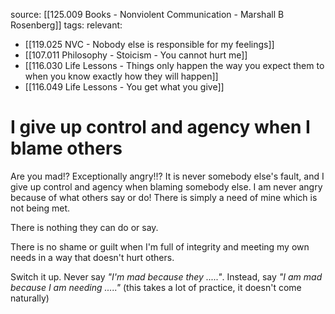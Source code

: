 source: [[125.009 Books - Nonviolent Communication - Marshall B Rosenberg]]
tags:
relevant:
- [[119.025 NVC - Nobody else is responsible for my feelings]]
- [[107.011 Philosophy - Stoicism - You cannot hurt me]]
- [[116.030 Life Lessons - Things only happen the way you expect them to when you know exactly how they will happen]]
- [[116.049 Life Lessons - You get what you give]]

# I give up control and agency when I blame others

Are you mad!? Exceptionally angry!!? It is never somebody else's fault, and I give up control and agency when blaming somebody else. I am never angry because of what others say or do! There is simply a need of mine which is not being met. 

There is nothing they can do or say. 

There is no shame or guilt when I'm full of integrity and meeting my own needs in a way that doesn't hurt others.

Switch it up. Never say _"I'm mad because they ....."_. Instead, say _"I am mad because I am needing ....."_ (this takes a lot of practice, it doesn't come naturally)

